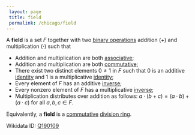 ```yaml
---
 layout: page
 title: field
 permalink: /chicago/field
---
```

A **field** is a set $F$ together with two [binary operations](https://mathgloss.github.io/MathGloss/chicago/binary_operation) addition ($+$) and multiplication ($\cdot$) such that
- Addition and multiplication are both [associative](https://mathgloss.github.io/MathGloss/chicago/associative);
- Addition and multiplication are both [commutative](https://mathgloss.github.io/MathGloss/chicago/commutative);
- There exist two distinct elements $0\neq 1$ in $F$ such that $0$ is an additive [identity](https://mathgloss.github.io/MathGloss/chicago/identity_element) and $1$ is a multiplicative [identity](https://mathgloss.github.io/MathGloss/chicago/#################identity);
- Every element of $F$ has an additive [inverse](https://mathgloss.github.io/MathGloss/chicago/inverse_element);
- Every nonzero element of $F$ has a multiplicative [inverse](https://mathgloss.github.io/MathGloss/chicago/################inverse);
- Multiplication distributes over addition as follows: $a\cdot (b+c) = (a\cdot b) + (a\cdot c)$ for all $a,b,c\in F$. 

Equivalently, a **field** is a [commutative](https://mathgloss.github.io/MathGloss/chicago/commutative) [division ring](https://mathgloss.github.io/MathGloss/chicago/division_ring).

Wikidata ID: [Q190109](https://www.wikidata.org/wiki/Q190109)